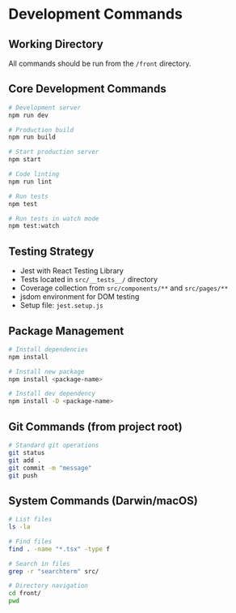 # Development Commands

## Working Directory
All commands should be run from the `/front` directory.

## Core Development Commands
```bash
# Development server
npm run dev

# Production build
npm run build

# Start production server
npm start

# Code linting
npm run lint

# Run tests
npm test

# Run tests in watch mode
npm test:watch
```

## Testing Strategy
- Jest with React Testing Library
- Tests located in `src/__tests__/` directory
- Coverage collection from `src/components/**` and `src/pages/**`
- jsdom environment for DOM testing
- Setup file: `jest.setup.js`

## Package Management
```bash
# Install dependencies
npm install

# Install new package
npm install <package-name>

# Install dev dependency
npm install -D <package-name>
```

## Git Commands (from project root)
```bash
# Standard git operations
git status
git add .
git commit -m "message"
git push
```

## System Commands (Darwin/macOS)
```bash
# List files
ls -la

# Find files
find . -name "*.tsx" -type f

# Search in files
grep -r "searchterm" src/

# Directory navigation
cd front/
pwd
```